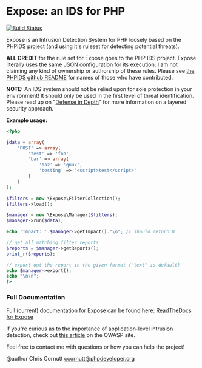 Expose: an IDS for PHP
=========================

[![Build Status](https://secure.travis-ci.org/enygma/expose.png?branch=master)](http://travis-ci.org/enygma/expose)

Expose is an Intrusion Detection System for PHP loosely based on the PHPIDS project (and using it's ruleset
for detecting potential threats).

**ALL CREDIT** for the rule set for Expose goes to the PHP IDS project. Expose literally
uses the same JSON configuration for its execution. I am not claiming any kind of ownership
or authorship of these rules. Please see [the PHPIDS github README](https://github.com/PHPIDS/PHPIDS)
for names of those who have contributed.

**NOTE:** An IDS system should not be relied upon for sole protection in your environment! It should only be used in 
the first level of threat identification. Please read up on "[Defense in Depth](http://websec.io/2012/10/12/Core-Concepts-Defense-in-Depth.html)"
for more information on a layered security approach.

**Example usage:**

```php
<?php

$data = array(
    'POST' => array(
        'test' => 'foo',
        'bar' => array(
            'baz' => 'quux',
            'testing' => '<script>test</script>'
        )
    )
);

$filters = new \Expose\FilterCollection();
$filters->load();

$manager = new \Expose\Manager($filters);
$manager->run($data);

echo 'impact: '.$manager->getImpact()."\n"; // should return 8

// get all matching filter reports
$reports = $manager->getReports();
print_r($reports);

// export out the report in the given format ("text" is default)
echo $manager->export();
echo "\n\n";
?>
```

### Full Documentation

Full (current) documentation for Expose can be found here: [ReadTheDocs for Expose](https://expose.readthedocs.org/en/latest/)

If you're curious as to the importance of application-level intrusion detection, check out [this article](https://www.owasp.org/index.php/ApplicationLayerIntrustionDetection)
on the OWASP site.

Feel free to contact me with questions or how you can help the project!

@author Chris Cornutt <ccornutt@phpdeveloper.org>

